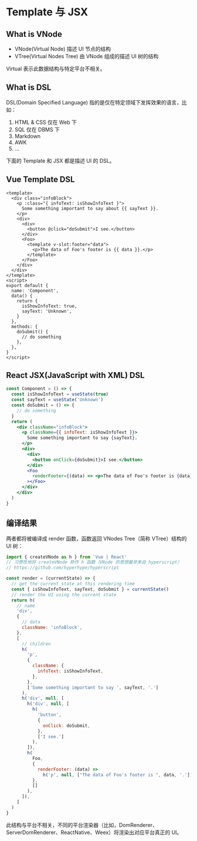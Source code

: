 # Template 与 JSX

## What is VNode

- VNode(Virtual Node) 描述 UI 节点的结构
- VTree(Virtual Nodes Tree) 由 VNode 组成的描述 UI 树的结构

Virtual 表示此数据结构与特定平台不相关。

## What is DSL

DSL(Domain Specified Language) 指的是仅在特定领域下发挥效果的语言，比如：

1. HTML & CSS 仅在 Web 下
2. SQL 仅在 DBMS 下
3. Markdown
4. AWK
5. ...

下面的 Template 和 JSX 都是描述 UI 的 DSL。

## Vue Template DSL

```vue
<template>
  <div class="infoBlock">
    <p :class="{ infoText: isShowInfoText }">
      Some something important to say about {{ sayText }}.
    </p>
    <div>
      <div>
        <button @click="doSubmit">I see.</button>
      </div>
      <Foo>
        <template v-slot:footer="data">
          <p>The data of Foo's footer is {{ data }}.</p>
        </template>
      </Foo>
    </div>
  </div>
</template>
<script>
export default {
  name: 'Component',
  data() {
    return {
      isShowInfoText: true,
      sayText: 'Unknown',
    }
  },
  methods: {
    doSubmit() {
      // do something
    },
  },
}
</script>
```

## React JSX(JavaScript with XML) DSL

```jsx
const Component = () => {
  const isShowInfoText = useState(true)
  const sayText = useState('Unknown')
  const doSubmit = () => {
    // do something
  }
  return (
    <div className="infoBlock">
      <p className={{ infoText: isShowInfoText }}>
        Some something important to say {sayText}.
      </p>
      <div>
        <div>
          <button onClick={doSubmit}>I see.</button>
        </div>
        <Foo
          renderFooter={(data) => <p>The data of Foo's footer is {data}.</p>}
        ></Foo>
      </div>
    </div>
  )
}
```

## 编译结果

两者都将被编译成 render 函数，函数返回 VNodes Tree（简称 VTree）结构的 UI 树：

```js
import { createVNode as h } from 'Vue | React'
// 习惯性地将 createVNode 称作 h 函数（VNode 的思想最早来自 hyperscript）
// https://github.com/hyperhype/hyperscript

const render = (currentState) => {
  // get the current state at this rendering time
  const { isShowInfoText, sayText, doSubmit } = currentState()
  // render the UI using the current state
  return h(
    // name
    'div',
    {
      // data
      className: 'infoBlock',
    },
    [
      // children
      h(
        'p',
        {
          className: {
            infoText: isShowInfoText,
          },
        },
        ['Some something important to say ', sayText, '.']
      ),
      h('div', null, [
        h('div', null, [
          h(
            'button',
            {
              onClick: doSubmit,
            },
            ['I see.']
          ),
        ]),
        h(
          Foo,
          {
            renderFooter: (data) =>
              h('p', null, ["The data of Foo's footer is ", data, '.']),
          },
          []
        ),
      ]),
    ]
  )
}
```

此结构与平台不相关，不同的平台渲染器（比如，DomRenderer、ServerDomRenderer、ReactNative、Weex）将渲染出对应平台真正的 UI。
